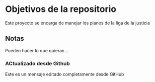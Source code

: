 # Objetivos de la repositorio

Este proyecto se encarga de manejar los planes de la liga de la justicia


## Notas
Pueden hacer lo que quieran...

### ACtualizado desde Github
Este es un mensaje editado completamente desde GitHub
